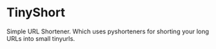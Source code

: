 # TinyShort
Simple URL Shortener. Which uses pyshorteners for shorting your long URLs into small tinyurls.
